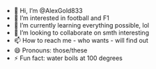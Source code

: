 - 👋 Hi, I’m @AlexGold833
- 👀 I’m interested in football and F1
- 🌱 I’m currently learning everything possible, lol
- 💞️ I’m looking to collaborate on smth interesting
- 📫 How to reach me - who wants - will find out
- 😄 Pronouns: those/these
- ⚡ Fun fact: water boils at 100 degrees

<!---
AlexGold833/AlexGold833 is a ✨ special ✨ repository because its `README.md` (this file) appears on your GitHub profile.
You can click the Preview link to take a look at your changes.
--->
